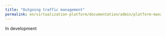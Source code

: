 ```yaml
---
title: "Outgoing traffic management"
permalink: en/virtualization-platform/documentation/admin/platform-management/network/egress.html
---
```


In development
